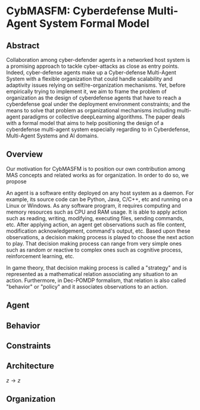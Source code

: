 # CybMASFM: Cyberdefense Multi-Agent System Formal Model

## Abstract
Collaboration among cyber-defender agents in a networked host system is a promising approach to tackle cyber-attacks as close as entry points. Indeed, cyber-defense agents make up a Cyber-defense Multi-Agent System with a flexible organization that could handle scalability and adaptivity issues relying on self/re-organization mechanisms. Yet, before empirically trying to implement it, we aim to frame the problem of organization as the design of cyberdefense agents that have to reach a cyberdefense goal under the deployment environment constraints; and the means to solve that problem as organizational mechanisms including multi-agent paradigms or collective deepLearning algorithms.
The paper deals with a formal model that aims to help positioning the design of a cyberdefense multi-agent system especially regarding to  in Cyberdefense, Multi-Agent Systems and AI domains.

## Overview

Our motivation for CybMASFM is to position our own contribution among MAS concepts and related works as for organization. In order to do so, we propose 

An agent is a software entity deployed on any host system as a daemon.
For example, its source code can be Python, Java, C/C++, etc and running on a Linux or Windows.
As any software program, it requires computing and memory resources such as CPU and RAM usage.
It is able to apply action such as reading, writing, modifying, executing files, sending commands, etc.
After applying action, an agent get observations such as file content, modification acknowledgement, command's output, etc.
Based upon these observations, a decision making process is played to choose the next action to play. That decision making process can range from very simple ones such as random or reactive to complex ones such as cognitive process, reinforcement learning, etc.

In game theory, that decision making process is called a "strategy" and is represented as a mathematical relation associating any situation to an action.
Furthermore, in Dec-POMDP formalism, that relation is also called "behavior" or "policy" and it associates observations to an action.

## Agent

## Behavior


## Constraints


## Architecture

$z \rightarrow z$

## Organization

